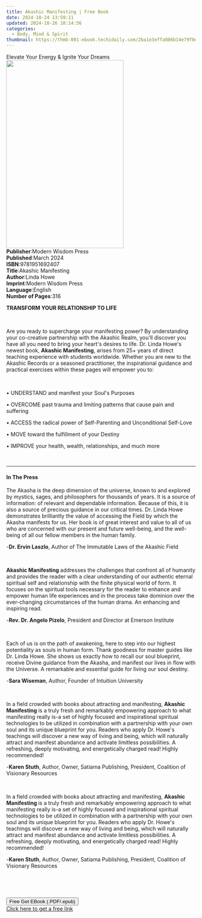 ```yaml
---
title: Akashic Manifesting | Free Book
date: 2024-10-24 13:59:11
updated: 2024-10-26 10:14:56
categories:
  - Body, Mind & Spirit
thumbnail: https://thmb-001-ebook.techidaily.com/2ba1e3effa086b14e79f8ea23084fcf56241321c19f8e0b617310120b406aa37.jpg
---
```

<main id="book-container">
  <div class="flex flex-col">
    <div class="book-brief flex-1 py-6 px-4 sm:p-6 md:py-10 md:px-8">
      <!-- brief-->
      <div class="book-brief-main">
        Elevate Your Energy & Ignite Your Dreams
      </div>
    </div>
    <div
      class="book-meta-info flex-1 grid gap-4 col-start-1 col-end-3 row-start-1 sm:mb-6 sm:grid-cols-4 lg:gap-6 lg:col-start-2 lg:row-end-6 lg:row-span-6 lg:mb-0"
    >
      <div
        class="book-meta-info-left place-content-center mt-4 p-4 text-sm leading-6 col-start-2 col-span-2 dark:text-slate-400"
      >
        <img
          class="w-full h-500 object-cover rounded-lg sm:h-255 sm:col-span-2 lg:col-span-full"
          src="https://img-001-ebook.techidaily.com/42ddb164cb8a4ff3d1321c6aa6b5a3ee665810c6fad4906a0ab484758112f2ff.jpg"
          alt=""
          width="312"
          height="500"
        />
      </div>
      <div
        class="book-meta-info-right mt-2 col-start-1 row-start-2 col-span-3 self-center"
      >
        <!-- meta data  -->
        <div class="flex flex-col px-4 md:px-8">
          <div class="flex-1">
            <strong>Publisher</strong>:<span class="px-2"
              >Modern Wisdom Press</span
            >
          </div>
          <div class="flex-1">
            <strong>Published</strong>:<span class="px-2">March 2024</span>
          </div>
          <div class="flex-1">
            <strong>ISBN</strong>:<span class="px-2">9781951692407</span>
          </div>
          <div class="flex-1">
            <strong>Title</strong>:<span class="px-2">Akashic Manifesting</span>
          </div>
          <div class="flex-1">
            <strong>Author</strong>:<span class="px-2">Linda Howe</span>
          </div>
          <div class="flex-1">
            <strong>Imprint</strong>:<span class="px-2"
              >Modern Wisdom Press</span
            >
          </div>
          <div class="flex-1">
            <strong>Language</strong>:<span class="px-2">English</span>
          </div>
          <div class="flex-1">
            <strong>Number of Pages</strong>:<span class="px-2">316</span>
          </div>
        </div>
      </div>
    </div>
    <div class="book-description flex-1 py-6 px-4 sm:p-6 md:py-10 md:px-8">
      <div class="book-description-main">
        <div accordion-content="" id="description">
          <p><strong>TRANSFORM YOUR RELATIONSHIP TO LIFE</strong></p>
          <p><br /></p>
          <p>
            Are you ready to supercharge your manifesting power? By
            understanding your co-creative partnership with the Akashic Realm,
            you'll discover you have all you need to bring your heart's desires
            to life. Dr. Linda Howe's newest book,&nbsp;<strong
              >Akashic Manifesting</strong
            >, arises from 25+ years of direct teaching experience with students
            worldwide. Whether you are new to the Akashic Records or a seasoned
            practitioner, the inspirational guidance and practical exercises
            within these pages will empower you to:
          </p>
          <p><br /></p>
          <p>• UNDERSTAND and manifest your Soul's Purposes</p>
          <p>
            • OVERCOME past trauma and limiting patterns that cause pain and
            suffering
          </p>
          <p>
            • ACCESS the radical power of Self-Parenting and Unconditional
            Self-Love
          </p>
          <p>• MOVE toward the fulfillment of your Destiny</p>
          <p>• IMPROVE your health, wealth, relationships, and much more</p>
          <p><br /></p>
        </div>
        <div class="accordion-fader"></div>
      </div>
    </div>
    <div class="book-excerpts flex-1 py-6 px-4 sm:p-6 md:py-10 md:px-8">
      <!-- excerpts-->
      <div class="book-excerpts-main">
        <hr />
        <h4 class="placeholder placeholder-heading">
          <span>In The Press</span>
        </h4>
        <p></p>
        <p>
          The Akasha is the deep dimension of the universe, known to and
          explored by mystics, sages, and philosophers for thousands of years.
          It is a source of information: of relevant and dependable information.
          Because of this, it is also a source of precious guidance in our
          critical times. Dr. Linda Howe demonstrates brilliantly the value of
          accessing the Field by which the Akasha manifests for us. Her book is
          of great interest and value to all of us who are concerned with our
          present and future well-being, and the well-being of all our fellow
          members in the human family.
        </p>
        <p>
          -<strong>Dr. Ervin Laszlo</strong>, Author of The Immutable Laws of
          the Akashic Field
        </p>
        <p><br /></p>
        <p>
          <strong>Akashic Manifesting </strong>addresses the challenges that
          confront all of humanity and provides the reader with a clear
          understanding of our authentic eternal spiritual self and relationship
          with the finite physical world of form. It focuses on the spiritual
          tools necessary for the reader to enhance and empower human life
          experiences and in the process take dominion over the ever-changing
          circumstances of the human drama. An enhancing and inspiring read.
        </p>
        <p>
          -<strong>Rev. Dr. Angelo Pizelo</strong>, President and Director at
          Emerson Institute
        </p>
        <p><br /></p>
        <p>
          Each of us is on the path of awakening, here to step into our highest
          potentiality as souls in human form. Thank goodness for master guides
          like Dr. Linda Howe. She shows us exactly how to recall our soul
          blueprint, receive Divine guidance from the Akasha, and manifest our
          lives in flow with the Universe. A remarkable and essential guide for
          living our soul destiny.
        </p>
        <p>
          -<strong>Sara Wiseman</strong>, Author, Founder of Intuition
          University&nbsp;
        </p>
        <p><br /></p>
        <p>
          In a field crowded with books about attracting and manifesting,
          <strong>Akashic Manifesting </strong>is a truly fresh and remarkably
          empowering approach to what manifesting really is-a set of highly
          focused and inspirational spiritual technologies to be utilized in
          combination with a partnership with your own soul and its unique
          blueprint for you. Readers who apply Dr. Howe's teachings will
          discover a new way of living and being, which will naturally attract
          and manifest abundance and activate limitless possibilities. A
          refreshing, deeply motivating, and energetically charged read! Highly
          recommended!
        </p>
        <p>
          -<strong>Karen Stuth</strong>, Author, Owner, Satiama Publishing,
          President, Coalition of Visionary Resources
        </p>
        <p><br /></p>
        <p>
          In a field crowded with books about attracting and manifesting,
          <strong>Akashic Manifesting </strong>is a truly fresh and remarkably
          empowering approach to what manifesting really is-a set of highly
          focused and inspirational spiritual technologies to be utilized in
          combination with a partnership with your own soul and its unique
          blueprint for you. Readers who apply Dr. Howe's teachings will
          discover a new way of living and being, which will naturally attract
          and manifest abundance and activate limitless possibilities. A
          refreshing, deeply motivating, and energetically charged read! Highly
          recommended!
        </p>
        <p>
          -<strong>Karen Stuth</strong>, Author, Owner, Satiama Publishing,
          President, Coalition of Visionary Resources
        </p>
        <p><br /></p>
        <p><br /></p>
        <p></p>
      </div>
    </div>
    <div
      class="book-about-author flex-1 py-6 px-4 sm:p-6 md:py-10 md:px-8"
    ></div>
    <div class="book-free-get flex-1 py-6 px-4 sm:p-6 md:py-10 md:px-8">
      <button
        id="btn-free-get"
        class="bg-blue-500 hover:bg-blue-700 text-white font-bold py-2 px-4 rounded"
      >
        Free Get EBook (.PDF/.epub)
      </button>
      <div id="countdown-display" class="px-2 text-lg mt-2"></div>
      <a
        id="free-link"
        class="hidden bg-blue-500 hover:bg-blue-700 text-white font-bold py-2 px-4 rounded"
        href="https://www.ebooks.com/en-us/book/211259903/akashic-manifesting/linda-howe/"
        target="_blank"
        >Click here to get a free link</a
      >
    </div>
    <script>
      let countdownTime = 0;
      let countdownInterval = null;
      document
        .getElementById('btn-free-get')
        .addEventListener('click', startCountdown);
      function startCountdown() {
        countdownTime = new Date().getTime() + 60000 * 3;
        countdownInterval = setInterval(updateCountdown, 1000);
        document.getElementById('btn-free-get').disabled = true;
        document
          .getElementById('btn-free-get')
          .classList.add('bg-gray-500', 'cursor-not-allowed');
      }
      function updateCountdown() {
        let currentTime = new Date().getTime();
        let timeLeft = countdownTime - currentTime;
        let secondsLeft = Math.floor(timeLeft / 1000);
        document.getElementById('countdown-display').innerHTML =
          `Remaining time: ${secondsLeft} seconds.`;
        if (secondsLeft <= 0) {
          clearInterval(countdownInterval);
          document.getElementById('btn-free-get').classList.add('hidden');
          document.getElementById('free-link').classList.remove('hidden');
          document.getElementById('countdown-display').innerHTML = '';
        }
      }
    </script>
  </div>
</main>
